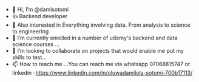 - 👋 Hi, I’m @damisotomi
- 👍 Backend developer 
- 👀 Also interested in Everything involving data. From analysis to science to engineering
- 🌱 I’m currently enrolled in a number of udemy's backend and data science courses ...
- 💞️ I’m looking to collaborate on projects that would enable me put my skills to test...
- 📫 How to reach me ...You can reach me via whatsapp 07068815747 or linkedin -https://www.linkedin.com/in/oluwadamilola-sotomi-700b17113/

<!---
damisotomi/damisotomi is a ✨ special ✨ repository because its `README.md` (this file) appears on your GitHub profile.
You can click the Preview link to take a look at your changes.
--->
